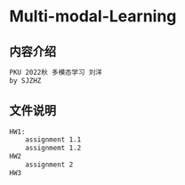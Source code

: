 # Multi-modal-Learning
## 内容介绍
```txt
PKU 2022秋 多模态学习 刘洋
by SJZHZ
```
## 文件说明
```txt
HW1:
    assignment 1.1
    assignmemt 1.2
HW2
    assignment 2
HW3

```